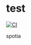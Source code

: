 # test

[![CI](https://github.com//test/workflows/CI/badge.svg)](https://github.com//test/actions)

spotia
